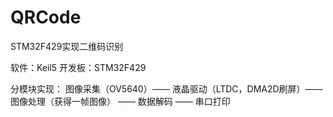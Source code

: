 # QRCode
STM32F429实现二维码识别

软件：Keil5
开发板：STM32F429

分模块实现：
    图像采集（OV5640）—— 液晶驱动（LTDC，DMA2D刷屏）—— 图像处理（获得一帧图像） —— 数据解码 —— 串口打印
